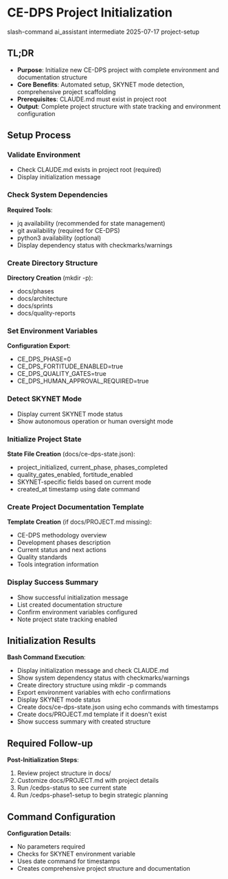 # <context>CE-DPS Project Initialization</context>

<meta>
  <title>CE-DPS Project Initialization</title>
  <type>slash-command</type>
  <audience>ai_assistant</audience>
  <complexity>intermediate</complexity>
  <updated>2025-07-17</updated>
  <scope>project-setup</scope>
</meta>

## <summary priority="critical">TL;DR</summary>
- **Purpose**: Initialize new CE-DPS project with complete environment and documentation structure
- **Core Benefits**: Automated setup, SKYNET mode detection, comprehensive project scaffolding
- **Prerequisites**: CLAUDE.md must exist in project root
- **Output**: Complete project structure with state tracking and environment configuration

## <instructions priority="high">Setup Process</instructions>

### <step-1>Validate Environment</step-1>
- Check CLAUDE.md exists in project root (required)
- Display initialization message

### <step-2>Check System Dependencies</step-2>
**Required Tools**:
- jq availability (recommended for state management)
- git availability (required for CE-DPS)
- python3 availability (optional)
- Display dependency status with checkmarks/warnings

### <step-3>Create Directory Structure</step-3>
**Directory Creation** (mkdir -p):
- docs/phases
- docs/architecture
- docs/sprints
- docs/quality-reports

### <step-4>Set Environment Variables</step-4>
**Configuration Export**:
- CE_DPS_PHASE=0
- CE_DPS_FORTITUDE_ENABLED=true
- CE_DPS_QUALITY_GATES=true
- CE_DPS_HUMAN_APPROVAL_REQUIRED=true

### <step-5>Detect SKYNET Mode</step-5>
- Display current SKYNET mode status
- Show autonomous operation or human oversight mode

### <step-6>Initialize Project State</step-6>
**State File Creation** (docs/ce-dps-state.json):
- project_initialized, current_phase, phases_completed
- quality_gates_enabled, fortitude_enabled
- SKYNET-specific fields based on current mode
- created_at timestamp using date command

### <step-7>Create Project Documentation Template</step-7>
**Template Creation** (if docs/PROJECT.md missing):
- CE-DPS methodology overview
- Development phases description
- Current status and next actions
- Quality standards
- Tools integration information

### <step-8>Display Success Summary</step-8>
- Show successful initialization message
- List created documentation structure
- Confirm environment variables configured
- Note project state tracking enabled

## <expected-output priority="medium">Initialization Results</expected-output>

**Bash Command Execution**:
- Display initialization message and check CLAUDE.md
- Show system dependency status with checkmarks/warnings
- Create directory structure using mkdir -p commands
- Export environment variables with echo confirmations
- Display SKYNET mode status
- Create docs/ce-dps-state.json using echo commands with timestamps
- Create docs/PROJECT.md template if it doesn't exist
- Show success summary with created structure

## <human-actions priority="high">Required Follow-up</human-actions>

**Post-Initialization Steps**:
1. Review project structure in docs/
2. Customize docs/PROJECT.md with project details  
3. Run /cedps-status to see current state
4. Run /cedps-phase1-setup to begin strategic planning

## <parameters priority="low">Command Configuration</parameters>
**Configuration Details**:
- No parameters required
- Checks for SKYNET environment variable
- Uses date command for timestamps
- Creates comprehensive project structure and documentation